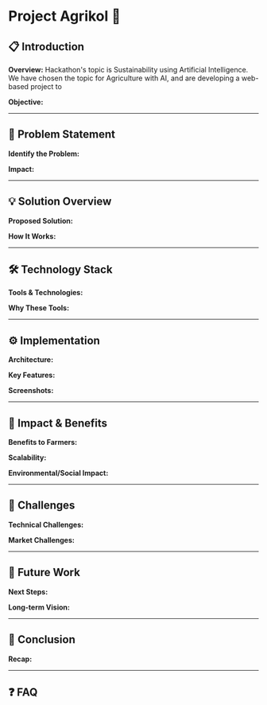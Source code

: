 # Project Agrikol 🌾

## 📋 Introduction
**Overview:** 
Hackathon's topic is Sustainability using Artificial Intelligence. We have chosen the topic for Agriculture with AI, and are developing a web-based project to 

**Objective:**   


---

## 🐞 Problem Statement
**Identify the Problem:**  


**Impact:**  


---

## 💡 Solution Overview
**Proposed Solution:**  


**How It Works:**  


---

## 🛠️ Technology Stack
**Tools & Technologies:**  


**Why These Tools:**  


---

## ⚙️ Implementation
**Architecture:**  


**Key Features:**  


**Screenshots:**  


---

## 🌱 Impact & Benefits
**Benefits to Farmers:**  


**Scalability:**  


**Environmental/Social Impact:**  


---

## 🚧 Challenges
**Technical Challenges:**  


**Market Challenges:**  


---

## 🚀 Future Work
**Next Steps:**  


**Long-term Vision:**  


---


## 📝 Conclusion
**Recap:**  


---

## ❓ FAQ
